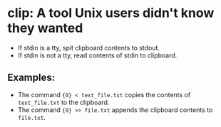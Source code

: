 # clip: A tool Unix users didn't know they wanted

* If stdin is a tty, spit clipboard contents to stdout.
* If stdin is not a tty, read contents of stdin to clipboard.

## Examples:
 * The command `{0} < text_file.txt` copies the contents of `text_file.txt` to the clipboard.
 * The command `{0} >> file.txt` appends the clipboard contents to `file.txt`.
